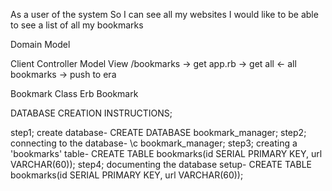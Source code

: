 As a user of the system
So I can see all my websites
I would like to be able to see a list of all my bookmarks

Domain Model


Client
Controller
Model
View
/bookmarks -> get
app.rb
-> get all
<- all bookmarks
-> push to era

Bookmark Class
Erb Bookmark

DATABASE CREATION INSTRUCTIONS;

step1; create database- CREATE DATABASE bookmark_manager;
step2; connecting to the database- \c bookmark_manager;
step3; creating a 'bookmarks' table- CREATE TABLE bookmarks(id SERIAL PRIMARY KEY, url VARCHAR(60));
step4; documenting the database setup- CREATE TABLE bookmarks(id SERIAL PRIMARY KEY, url VARCHAR(60));
